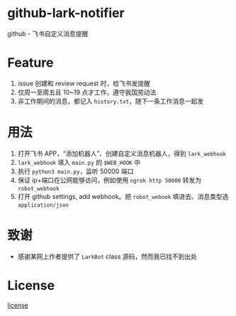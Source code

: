 # github-lark-notifier
github - 飞书自定义消息提醒

# Feature
1. issue 创建和 review request 时，给飞书发提醒
2. 仅周一至周五且 10~19 点才工作，遵守我国劳动法
3. 非工作期间的消息，都记入 `history.txt`，随下一条工作消息一起发

# 用法
1. 打开飞书 APP，“添加机器人”、创建自定义消息机器人，得到 `lark_webhook`
2. `lark_webhook` 填入 `main.py` 的 `$WEB_HOOK` 中
3. 执行 `python3 main.py`，监听 50000 端口
4. 保证 ip+端口在公网能够访问，例如使用 `ngrok http 50000` 转发为 `robot_webhook`
5. 打开 github settings, add webhook。把 `robot_webook` 填进去、消息类型选 `application/json`

# 致谢
* 感谢某网上作者提供了 `LarkBot` class 源码，然而我已找不到出处

# License
[license](LICENSE)
